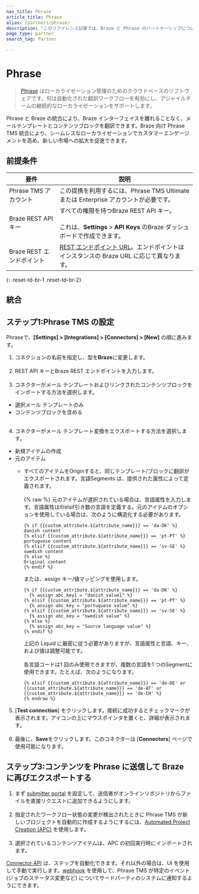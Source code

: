 ```yaml
---
nav_title: Phrase
article_title: Phrase
alias: /partners/phrase/
description: "このリファレンス記事では、Braze と Phrase のパートナーシップについて説明します。Phrase はクラウドベースのローカライゼーションソフトウェアです。この統合により、Braze インターフェイスを離れることなく、メールテンプレートとコンテンツブロックを翻訳できます。"
page_type: partner
search_tag: Partner

---
```


# Phrase 

> [Phrase](https://phrase.com/) はローカライゼーション管理のためのクラウドベースのソフトウェアです。句は自動化された翻訳ワークフローを有効にし、アジャイルチームの継続的なローカライゼーションをサポートします。

Phrase と Braze の統合により、Braze インターフェイスを離れることなく、メールテンプレートとコンテンツブロックを翻訳できます。Braze 向け Phrase TMS 統合により、シームレスなローカライゼーションでカスタマーエンゲージメントを高め、新しい市場への拡大を促進できます。

## 前提条件

| 要件 | 説明 |
| --- | --- |
| Phrase TMS アカウント | この提携を利用するには、Phrase TMS Ultimate または Enterprise アカウントが必要です。 |
| Braze REST API キー | すべての権限を持つBraze REST API キー。<br><br> これは、**Settings** > **API Keys** のBraze ダッシュボードで作成できます。 |
| Braze REST エンドポイント | [REST エンドポイント URL][1]。エンドポイントはインスタンスの Braze URL に応じて異なります。 |
{: .reset-td-br-1 .reset-td-br-2}

## 統合

## ステップ1:Phrase TMS の設定

Phraseで、**\[Settings] > \[Integrations] > \[Connectors] > \[New]** の順に進みます。

1. コネクションの名前を指定し、型を**Braze**に変更します。<br><br>
2. REST API キーとBraze REST エンドポイントを入力します。<br><br>
3. コネクターがメール テンプレートおよびリンクされたコンテンツブロックをインポートする方法を選択します。 
- 選択メール テンプレートのみ
- コンテンツブロックを含める<br><br>
4. コネクターがメール テンプレート変換をエクスポートする方法を選択します。 
- 新規アイテムの作成
- 元のアイテム
  - すべてのアイテムをOriginすると、同じテンプレート/ブロックに翻訳がエクスポートされます。言語Segments は、提供された属性によって定義されます。<br><br>
    {% raw %}
    元のアイテムが選択されている場合は、言語属性を入力します。言語属性はif/elsif引き数の言語を定義する。元のアイテムのオプションを使用している場合は、次のように構造化する必要があります。

    ```liquid
    {% if {{custom_attribute.${attribute_name}}} == 'da-DK' %}
    danish content
    {% elsif {{custom_attribute.${attribute_name}}} == 'pt-PT' %}
    portuguese content
    {% elsif {{custom_attribute.${attribute_name}}} == 'sv-SE' %}
    swedish content
    {% else %}
    Original content
    {% endif %}
    ```
    または、assign キー/値マッピングを使用します。
    ```liquid
    {% if {{custom_attribute.${attribute_name}}} == 'da-DK' %}
      {% assign abc_key1 = "danish_value1" %}
    {% elsif {{custom_attribute.${attribute_name}}} == 'pt-PT' %}
      {% assign abc_key = "portuguese value" %}
    {% elsif {{custom_attribute.${attribute_name}}} == 'sv-SE' %}
      {% assign abc_key = "swedish value" %}
    {% else %}
      {% assign abc_key = "Source language value" %}
    {% endif %}
    ```
    上記の Liquid に厳密に従う必要がありますが、言語属性と言語、キー、および値は調整可能です。<br><br>
    各言語コードは1 回のみ使用できますが、複数の言語を1 つのSegmentに使用できます。たとえば、次のようになります。
    ```liquid
    {% elsif {{custom_attribute.${attribute_name}}} == 'de-DE' or {{custom_attribute.${attribute_name}}} == 'de-AT' or {{custom_attribute.${attribute_name}}} == 'de-CH' %}
    {% endraw %}
    ```
5. \[**Test connection**] をクリックします。接続に成功するとチェックマークが表示されます。アイコンの上にマウスポインタを置くと、詳細が表示されます。<br><br>
7. 最後に、**Save**をクリックします。このコネクターは \[**Connectors**] ページで使用可能になります。

## ステップ3:コンテンツを Phrase に送信して Braze に再びエクスポートする

1. まず [submitter portal](https://support.phrase.com/hc/en-us/articles/5709602111132) を設定して、送信者がオンラインリポジトリからファイルを直接リクエストに追加できるようにします。<br><br>
2. 指定されたワークフロー状態の変更が検出されたときに Phrase TMS が新しいプロジェクトを自動的に作成するようにするには、[Automated Project Creation (APC)](https://support.phrase.com/hc/en-us/articles/5709647363356) を使用します。<br><br>
3. 選択されているコンテンツアイテムは、APC の初回実行時にインポートされます。

[Connector API](https://cloud.memsource.com/web/docs/api#) は、ステップを自動化できます。それ以外の場合は、UI を使用して手動で実行します。[webhook](https://support.phrase.com/hc/en-us/articles/5709693398812) を使用して、Phrase TMS が特定のイベント (ジョブのステータス変更など) についてサードパーティのシステムに通知するようにできます。

[1]: {{site.baseurl}}/developer_guide/rest_api/basics/#endpoints
